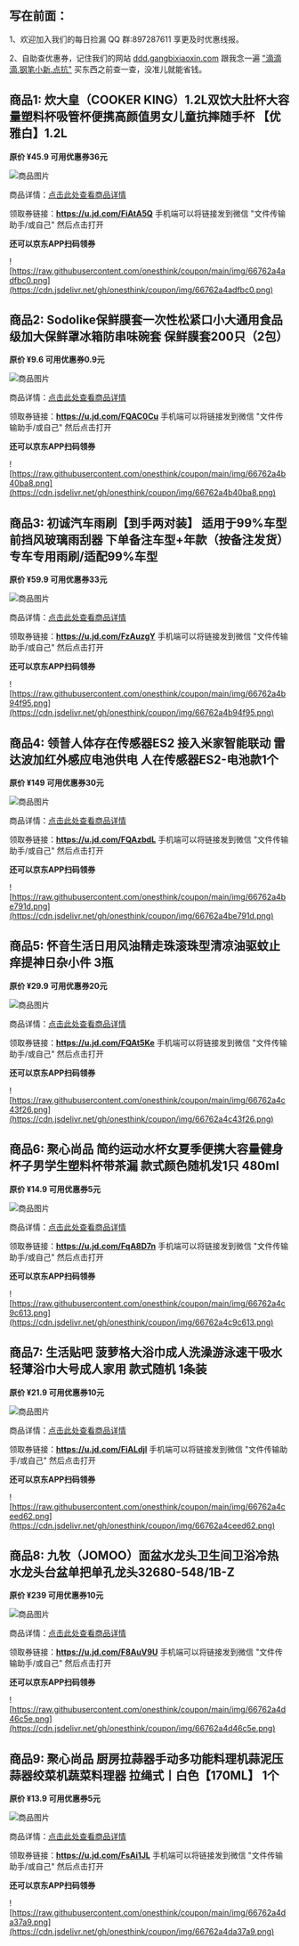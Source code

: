 ## 写在前面：

1、欢迎加入我们的每日捡漏 QQ 群:897287611 享更及时优惠线报。

2、自助查优惠券，记住我们的网站 [ddd.gangbixiaoxin.com](https://ddd.gangbixiaoxin.com) 跟我念一遍 ["滴滴滴.钢笔小新.点抗"](https://ddd.gangbixiaoxin.com) 买东西之前查一查，没准儿就能省钱。

## 商品1: 炊大皇（COOKER KING）1.2L双饮大肚杯大容量塑料杯吸管杯便携高颜值男女儿童抗摔随手杯 【优雅白】1.2L

**原价 ¥45.9 可用优惠券36元**

![商品图片](http://img14.360buyimg.com/n1/jfs/t1/39732/32/21150/76053/637f1113E7c4f55bf/71ddb52aa4c0cbaa.jpg)

商品详情：[点击此处查看商品详情](https://union-click.jd.com/jdc?e=1003156031&amp;p=JF8BARwJK1olXwMKV1deAE0SC18IGloQXwIAVV1VDEMVBl9MRANLAjZbERscSkAJHTdNTwcKBlMdBgABFksWAmoKH1kUXg4GXFxYFxJSXzI4SVp-G1RaIg49eh9BVDBoTSllHmNLNFJROEonAG4IHFITWgALUW5cWEpHAj8JS1olXQYyFTBdCEIfBmYPH2sUbQYEVFZcC0oWCmcJHl4lXQ4FZInwsJ6dsrqAoo-L1dG784vUtJ-Ji184K1glXQcDVl5ZD0oVA184G2sWbVhsVQ1YX0IfBT9mRhJUCwFXCh4zCEkSB28PGFMUbQQDVVxfOHsnZy5ubwQWIAFaI1c8Th5RaB11EisVA3pbOlxcABZ3RQ9hQSdLOlgCVAohfXsXMw)

领取券链接：**https://u.jd.com/FiAtA5Q** 手机端可以将链接发到微信 "文件传输助手/或自己" 然后点击打开

**还可以京东APP扫码领券**

![https://raw.githubusercontent.com/onesthink/coupon/main/img/66762a4adfbc0.png](https://cdn.jsdelivr.net/gh/onesthink/coupon/img/66762a4adfbc0.png)

## 商品2: Sodolike保鲜膜套一次性松紧口小大通用食品级加大保鲜罩冰箱防串味碗套 保鲜膜套200只（2包）

**原价 ¥9.6 可用优惠券0.9元**

![商品图片](http://img14.360buyimg.com/n1/jfs/t1/236813/34/18947/261495/666fdfbbF53741a3d/bb401d5b133fe7bc.jpg)

商品详情：[点击此处查看商品详情](https://union-click.jd.com/jdc?e=1003156031&amp;p=JF8BARwJK1olXwMAU1pVDUsfAV8IGloSVQQLU11bDEsUAF9MRANLAjZbERscSkAJHTdNTwcKBlMdBgABFksWAmgAGVISXgAGVF1eFxJSXzI4ZFxHKgJdKVw4QQ9_Qh1aBRleFXpFElJROEonAG4IHFITWgALUW5cWEpHAj8JS1olXQYyFTBdCksSCmoLGWsUbQYEVFZcC0oWC2oAElMlXQ4FZInwsJ6dsrqAoo-L1dG784vUtJ-Ji184K1glXQcDVl5ZD0oVA184G2sWbVhsVQ1aDUMWCj1mRhJUCwFaXBwzCEkVAW4OHF0TbQQDVVxfOHsnazxLEjJGCENFM1shciNWWCldYjsVBXJqOlxVCBxOZQp4EzIVJH9XUF9cVXsXMw)

领取券链接：**https://u.jd.com/FQAC0Cu** 手机端可以将链接发到微信 "文件传输助手/或自己" 然后点击打开

**还可以京东APP扫码领券**

![https://raw.githubusercontent.com/onesthink/coupon/main/img/66762a4b40ba8.png](https://cdn.jsdelivr.net/gh/onesthink/coupon/img/66762a4b40ba8.png)

## 商品3: 初诚汽车雨刷【到手两对装】 适用于99%车型 前挡风玻璃雨刮器 下单备注车型+年款（按备注发货） 专车专用雨刷/适配99%车型

**原价 ¥59.9 可用优惠券33元**

![商品图片](http://img14.360buyimg.com/n1/jfs/t1/229322/11/13059/114698/65d564d1Ff10711c8/98464d6383b02c2c.jpg)

商品详情：[点击此处查看商品详情](https://union-click.jd.com/jdc?e=1003156031&amp;p=JF8BARwJK1olXwMKV1ZfDUoWAV8IGlodVAYDVVpZAUMfBF9MRANLAjZbERscSkAJHTdNTwcKBlMdBgABFksWAmcBG1oUWQILXFZaFxJSXzI4eyJvC2JWUTs4WhsTBChuXxJnWEVnElJROEonAG4IHFITWgALUW5cWEpHAj8JS1olXQYyFTBdCUseA2cJEmsUbQYEVFZcC0oWC2YMG14lXQ4FZInwsJ6dsrqAoo-L1dG784vUtJ-Ji184K1glXQcDVl5ZD0oVA184G2sWbVhsVQ1YX0wVBm1mRhJUCwFYHx0zCEkSB24JElocbQQDVVxfOHsnVmx0XQFLHl97Kzw2Sk8fWTdLcDhCFWZ2OlwFVjdSYypNSwRwWQ5QXB8YbnsXMw)

领取券链接：**https://u.jd.com/FzAuzgY** 手机端可以将链接发到微信 "文件传输助手/或自己" 然后点击打开

**还可以京东APP扫码领券**

![https://raw.githubusercontent.com/onesthink/coupon/main/img/66762a4b94f95.png](https://cdn.jsdelivr.net/gh/onesthink/coupon/img/66762a4b94f95.png)

## 商品4: 领普人体存在传感器ES2 接入米家智能联动 雷达波加红外感应电池供电 人在传感器ES2-电池款1个

**原价 ¥149 可用优惠券30元**

![商品图片](http://img14.360buyimg.com/n1/jfs/t1/240180/13/8479/133653/66728ae2Fe6d257c3/498f89864f0e6910.jpg)

商品详情：[点击此处查看商品详情](https://union-click.jd.com/jdc?e=1003156031&amp;p=JF8BARoJK1olXwQBXFZYCEgfBF8IGlsUWg4AUl5VAE4UAl9MRANLAjZbERscSkAJHTdNTwcKBlMdBgABFksWA24PE1kTXQ4KUV1cFxJSXzI4QwxcKQJ6EyM-UxtsamZrbjx3K0RFJFJROEonAG4IHFITWgALUW5cWEpHAj8JS1olXQYyFTBdDE4QA204GmsVWwYKVV1cCEoWB20MK1sdWjbV-eaIgvrCi9bchdPC5KHX3eKJlsMnM18LK1sUXAQCUFlcCksnM284GGtLMwdRUlxdC0IVbTJBWg0SAVwBOl5fCkseCmgPG2sXXAcAVm5tOBhfQQ1KaTxmWnNFJFsZTCBQZA5vXAN-JWgAV1gDVAweRggIYV5wHWALNlxtCHs)

领取券链接：**https://u.jd.com/FQAzbdL** 手机端可以将链接发到微信 "文件传输助手/或自己" 然后点击打开

**还可以京东APP扫码领券**

![https://raw.githubusercontent.com/onesthink/coupon/main/img/66762a4be791d.png](https://cdn.jsdelivr.net/gh/onesthink/coupon/img/66762a4be791d.png)

## 商品5: 怀音生活日用风油精走珠滚珠型清凉油驱蚊止痒提神日杂小件 3瓶

**原价 ¥29.9 可用优惠券20元**

![商品图片](http://img14.360buyimg.com/n1/jfs/t1/220065/30/42185/108713/66691d10F2430c555/246cf7c36449aa19.jpg)

商品详情：[点击此处查看商品详情](https://union-click.jd.com/jdc?e=1003156031&amp;p=JF8BARwJK1olXwMLU1daDUoeAl8IGlsUWgQEUVZfDEMUBF9MRANLAjZbERscSkAJHTdNTwcKBlMdBgABFksWA24PGV0QVQQGXF1aFxJSXzI4AVlNHnBSMlg_elEfQQdwayxKInBfJFJROEonAG4IHFITWgALUW5cWEpHAj8JS1olXQYyFTBdCUkeA20IG2sUbQYEVFZcCEMeBmsLHlglXQ4FZInwsJ6dsrqAoo-L1dG784vUtJ-Ji184K1glXQcDVl5ZD0oVA184G2sWbVhsVQ1dX0kWC2lmRhJUCwYGDggzCEkSBmcOElIdbQQDVVxfOHsnXDJXYyloVUFeEQgDbiJESBgAfQxTWF12OlwWQQBNezR8RBhpW1ADJwk4XHsXMw)

领取券链接：**https://u.jd.com/FQAt5Ke** 手机端可以将链接发到微信 "文件传输助手/或自己" 然后点击打开

**还可以京东APP扫码领券**

![https://raw.githubusercontent.com/onesthink/coupon/main/img/66762a4c43f26.png](https://cdn.jsdelivr.net/gh/onesthink/coupon/img/66762a4c43f26.png)

## 商品6: 聚心尚品 简约运动水杯女夏季便携大容量健身杯子男学生塑料杯带茶漏 款式颜色随机发1只 480ml

**原价 ¥14.9 可用优惠券5元**

![商品图片](http://img14.360buyimg.com/n1/jfs/t1/188608/6/48043/168871/667269b1F4789c8d3/281a5fa2eb254712.jpg)

商品详情：[点击此处查看商品详情](https://union-click.jd.com/jdc?e=1003156031&amp;p=JF8BARgJK1olVQ8KUV9ZDE4RM28JGl4TVQACVVtVCUoXMytXQwVKbV9HER8fA1UJWypcR0ROCBlQCgJDCEoWBmkAHVsUWA4DVV5CUQ5LXl9VTRlvGn5-Mz4WCw5yYhVBeR8RInZEWFJtCXsUAm8PEl0SWw8HZF8NCRsWU25YGmsVXTZDOlZUAUkQM244G10VVQcCXFdVDUoXAV8IE1wliqu6gdTs3cOu1_GAzOKyiI--gMDVOHsnAF8IGloXXQIFVVxdOHsXM2w4RTUUDgAAVQ0KDSVKSi5eGF0TW2gCVlxdD0wfBW84GVoUXwQyZG4uSgh8XB9oUw1tA0FnBwkdcCsQaG9sQwF7X3N1BCE6DyxHezQJZ1gTBgZGZF5t)

领取券链接：**https://u.jd.com/FqA8D7n** 手机端可以将链接发到微信 "文件传输助手/或自己" 然后点击打开

**还可以京东APP扫码领券**

![https://raw.githubusercontent.com/onesthink/coupon/main/img/66762a4c9c613.png](https://cdn.jsdelivr.net/gh/onesthink/coupon/img/66762a4c9c613.png)

## 商品7: 生活贴吧 菠萝格大浴巾成人洗澡游泳速干吸水轻薄浴巾大号成人家用 款式随机 1条装

**原价 ¥21.9 可用优惠券10元**

![商品图片](http://img14.360buyimg.com/n1/jfs/t1/235022/39/17975/72224/6645981bF413e3e49/ceac0b6d9b493340.png)

商品详情：[点击此处查看商品详情](https://union-click.jd.com/jdc?e=1003156031&amp;p=JF8BARwJK1olXwQAUV9bC08UBV8IGlodVAEFVFpeDEgSAl9MRANLAjZbERscSkAJHTdNTwcKBlMdBgABFksWAmcBHFwVWQUGV1tcFxJSXzI4GwJNA3pZJD4-fDVXADdIBQRvBQ93ElJROEonAG4IHFITWgALUW5cWEpHAj8JS1olXQYyFTBdCk4SAmkBGmsUbQYEVFZcC0oXAm0LE14lXQ4FZInwsJ6dsrqAoo-L1dG784vUtJ-Ji184K1glXQcDVl5ZD0oVA184G2sWbVhsVQ1aDUMWCmdmRhJUCwFcCgEzCEkVAW4BG18UbQQDVVxfOHsnUQxIWFJvA2Z5DT4lTCBPXCZWXSxnIgQHOlxfDy8Rai1fcz9iP09iAAFcAHsXMw)

领取券链接：**https://u.jd.com/FiALdjl** 手机端可以将链接发到微信 "文件传输助手/或自己" 然后点击打开

**还可以京东APP扫码领券**

![https://raw.githubusercontent.com/onesthink/coupon/main/img/66762a4ceed62.png](https://cdn.jsdelivr.net/gh/onesthink/coupon/img/66762a4ceed62.png)

## 商品8: 九牧（JOMOO）面盆水龙头卫生间卫浴冷热水龙头台盆单把单孔龙头32680-548/1B-Z

**原价 ¥239 可用优惠券10元**

![商品图片](http://img14.360buyimg.com/n1/jfs/t1/241849/13/11702/65622/66759233Fde345ac9/7890fb626b0b7390.jpg)

商品详情：[点击此处查看商品详情](https://union-click.jd.com/jdc?e=1003156031&amp;p=JF8BASIJK1olXwMEXVhUDksUAF8IGloUWA4AXFZbCEgnRzBQRQQlBENHFRxWFlVPRjtUBABAQlRcCEBdCUoWBmcKE1MTXQUdDRsBVXt-BBhjRixOI2NpEA40Ci5SWRd9YA9lUQoyVW5eCUsQCmkPHVIQbQdSVQ5cWEpHAl8IG2tXM9Cs1ojnl56aqraNgo6Y9NGT2W5cOEsRA2cJGFoVXAMFUFptCEMQM7ilo46f7NOK7YrDgJyupLqBp4-L1TYyZF1tCEoWAW8MHFoXXTYyVG5eOBV5AjwPHlwVD1JsCRccXkxWQzhmG1kXXg4FVV5UOEkWAm0KK2slNVVBXTcOXQ5QZGp0GClDK3NXLT4hSAxQbW0AGwxMO2NyXDcee052Sz19RmsVbQ)

领取券链接：**https://u.jd.com/F8AuV9U** 手机端可以将链接发到微信 "文件传输助手/或自己" 然后点击打开

**还可以京东APP扫码领券**

![https://raw.githubusercontent.com/onesthink/coupon/main/img/66762a4d46c5e.png](https://cdn.jsdelivr.net/gh/onesthink/coupon/img/66762a4d46c5e.png)

## 商品9: 聚心尚品 厨房拉蒜器手动多功能料理机蒜泥压蒜器绞菜机蔬菜料理器 拉绳式丨白色【170ML】 1个

**原价 ¥13.9 可用优惠券5元**

![商品图片](http://img14.360buyimg.com/n1/jfs/t1/220882/32/42077/138062/66680958Ff9389379/e19fec415838cd4f.jpg)

商品详情：[点击此处查看商品详情](https://union-click.jd.com/jdc?e=1003156031&amp;p=JF8BARgJK1olVQ8KUV9ZDE4RM28JGl4SWQ4KVVtYCEIRMytXQwVKbV9HER8fA1UJWypcR0ROCBlQCgJDCEoWBmgME1MUWAMCXVhCUQ5LXl9-QEFPLl9bMj0VWDEWZnVpTgYUVHhEWFJtCXsUAm8PEl0SWw8HZF8NCRsWU25YGmsVXTZDOlZUAUkQM244G10VVQcCXFdVC04SA18IE1wliqu6gdTs3cOu1_GAzOKyiI--gMDVOHsnAF8IGloXXQIFVVxdOHsXM2w4RTUUDgABVl1YCiVKSi5eGF9eAmgCVltZCUseAmY4GVoUXwQyZG5aYyxxAysAQRhCA1pyKiAeXRtfBRpRaQZ7H0BWIAMISSsTfSRRWFJICEJ3ZF5t)

领取券链接：**https://u.jd.com/FsAi1JL** 手机端可以将链接发到微信 "文件传输助手/或自己" 然后点击打开

**还可以京东APP扫码领券**

![https://raw.githubusercontent.com/onesthink/coupon/main/img/66762a4da37a9.png](https://cdn.jsdelivr.net/gh/onesthink/coupon/img/66762a4da37a9.png)

